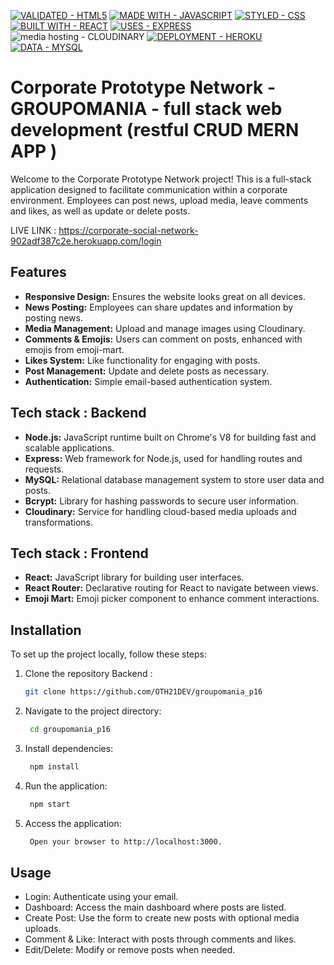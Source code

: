 [![VALIDATED - HTML5](https://img.shields.io/badge/VALIDATED-HTML5-A8000E?style=for-the-badge)](https://) [![MADE WITH - JAVASCRIPT](https://img.shields.io/badge/MADE_WITH-JAVASCRIPT-1D75C2?style=for-the-badge)](https://) [![STYLED - CSS](https://img.shields.io/badge/STYLED-CSS-E034BE?style=for-the-badge)](https://) [![BUILT WITH - REACT](https://img.shields.io/badge/BUILT_WITH-REACT-4F28B0?style=for-the-badge)](https://)
[![USES - EXPRESS](https://img.shields.io/badge/USES-EXPRESS-ff69b4?style=for-the-badge)](https://) ![media hosting - CLOUDINARY](https://img.shields.io/badge/media_hosting-CLOUDINARY-blue?style=for-the-badge) [![DEPLOYMENT - HEROKU](https://img.shields.io/badge/DEPLOYMENT-HEROKU-3b2f63?style=for-the-badge)](https://) [![DATA - MYSQL](https://img.shields.io/badge/DATA-MYSQL-62ea44f?style=for-the-badge)](https://)

# Corporate Prototype Network - GROUPOMANIA - full stack web development (restful CRUD MERN APP )

Welcome to the Corporate Prototype Network project! This is a full-stack application designed to facilitate communication within a corporate environment. Employees can post news, upload media, leave comments and likes, as well as update or delete posts.

LIVE LINK : https://corporate-social-network-902adf387c2e.herokuapp.com/login

## Features
- **Responsive Design:** Ensures the website looks great on all devices.
- **News Posting:**  Employees can share updates and information by posting news.
- **Media Management:** Upload and manage images using Cloudinary.
- **Comments & Emojis:** Users can comment on posts, enhanced with emojis from emoji-mart.
- **Likes System:** Like functionality for engaging with posts.
- **Post Management:** Update and delete posts as necessary.
- **Authentication:** Simple email-based authentication system.

## Tech stack : Backend

- **Node.js:** JavaScript runtime built on Chrome's V8 for building fast and scalable applications.
- **Express:** Web framework for Node.js, used for handling routes and requests.
- **MySQL:** Relational database management system to store user data and posts.
- **Bcrypt:** Library for hashing passwords to secure user information.
- **Cloudinary:** Service for handling cloud-based media uploads and transformations.

## Tech stack : Frontend

- **React:** JavaScript library for building user interfaces.
- **React Router:** Declarative routing for React to navigate between views.
- **Emoji Mart:** Emoji picker component to enhance comment interactions.

## Installation

To set up the project locally, follow these steps:

1. Clone the repository Backend :
   ```bash
   git clone https://github.com/OTH21DEV/groupomania_p16

2. Navigate to the project directory:
   ```bash
    cd groupomania_p16

3. Install dependencies:
   ```bash
    npm install

6. Run the application:
   ```bash
    npm start

5. Access the application:
   ```bash
    Open your browser to http://localhost:3000.

## Usage

- Login: Authenticate using your email.
- Dashboard: Access the main dashboard where posts are listed.
- Create Post: Use the form to create new posts with optional media uploads.
- Comment & Like: Interact with posts through comments and likes.
- Edit/Delete: Modify or remove posts when needed.




